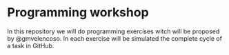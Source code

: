 # Programming workshop

In this repository we will do programming exercises witch will be proposed by @gmvelencoso.
In each exercise will be simulated the complete cycle of a task in GitHub.

